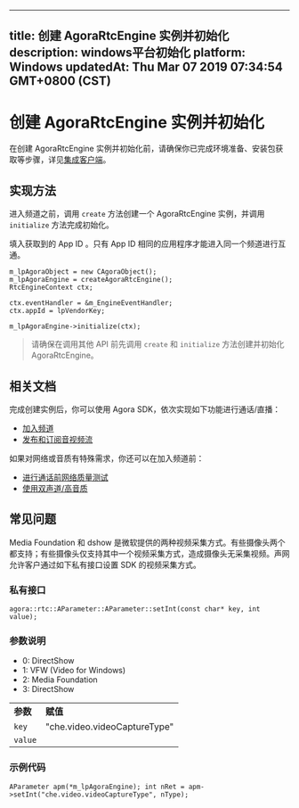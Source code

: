 
---
title: 创建 AgoraRtcEngine 实例并初始化
description: windows平台初始化
platform: Windows
updatedAt: Thu Mar 07 2019 07:34:54 GMT+0800 (CST)
---
# 创建 AgoraRtcEngine 实例并初始化
在创建 AgoraRtcEngine 实例并初始化前，请确保你已完成环境准备、安装包获取等步骤，详见[集成客户端](../../cn/Video/windows_video.md)。

## 实现方法
进入频道之前，调用 <code>create</code> 方法创建一个 AgoraRtcEngine 实例，并调用 <code>initialize</code> 方法完成初始化。

填入获取到的 App ID 。只有 App ID 相同的应用程序才能进入同一个频道进行互通。

```
m_lpAgoraObject = new CAgoraObject();
m_lpAgoraEngine = createAgoraRtcEngine();
RtcEngineContext ctx;

ctx.eventHandler = &m_EngineEventHandler;
ctx.appId = lpVendorKey;

m_lpAgoraEngine->initialize(ctx);
```

> 请确保在调用其他 API 前先调用 `create` 和 `initialize` 方法创建并初始化 AgoraRtcEngine。

## 相关文档
完成创建实例后，你可以使用 Agora SDK，依次实现如下功能进行通话/直播：

- [加入频道](../../cn/Video/join_video_windows.md)
- [发布和订阅音视频流](../../cn/Video/publish_windows.md)

如果对网络或音质有特殊需求，你还可以在加入频道前：

- [进行通话前网络质量测试](../../cn/Video/lastmile_windows.md)
- [使用双声道/高音质](../../cn/Video/audio_profile_windows.md)

## 常见问题

Media Foundation 和 dshow 是微软提供的两种视频采集方式。有些摄像头两个都支持；有些摄像头仅支持其中一个视频采集方式，造成摄像头无采集视频。声网允许客户通过如下私有接口设置 SDK 的视频采集方式。

### 私有接口

`agora::rtc::AParameter::AParameter::setInt(const char* key, int value);
`

### 参数说明

<table>
<colgroup>
<col/>
<col/>
</colgroup>
<tbody>
<tr><td><strong>参数</strong></td>
<td><strong>赋值</strong></td>
<tr><td><code>key</code></td>
<td>"che.video.videoCaptureType"</td>
</tr>
<tr><td><code>value</code></td>
<ul>
<li>0: DirectShow</li>
<li>1: VFW (Video for Windows)</li>
<li>2: Media Foundation</li>
<li>3: DirectShow</li>
</ul>
</td>
</tr>
</tbody>
</table>


### 示例代码

`AParameter apm(*m_lpAgoraEngine);
 int nRet = apm->setInt("che.video.videoCaptureType", nType);`


